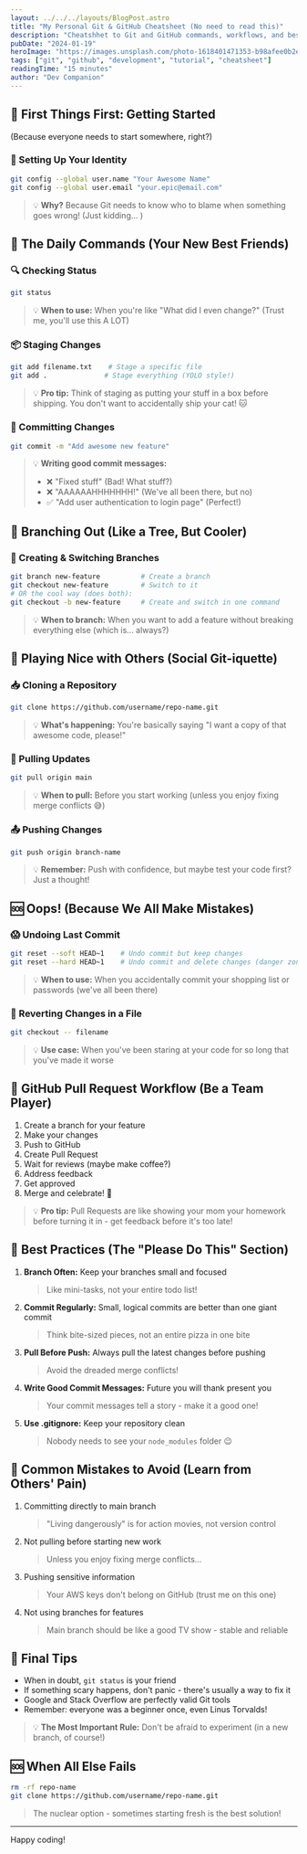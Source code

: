```yaml
---
layout: ../../../layouts/BlogPost.astro
title: "My Personal Git & GitHub Cheatsheet (No need to read this)"
description: "Cheatshhet to Git and GitHub commands, workflows, and best practices."
pubDate: "2024-01-19"
heroImage: "https://images.unsplash.com/photo-1618401471353-b98afee0b2eb?auto=format&fit=crop&q=80"
tags: ["git", "github", "development", "tutorial", "cheatsheet"]
readingTime: "15 minutes"
author: "Dev Companion"
---
```



## 🎯 First Things First: Getting Started
(Because everyone needs to start somewhere, right?)

### 📝 Setting Up Your Identity
```bash
git config --global user.name "Your Awesome Name"
git config --global user.email "your.epic@email.com"
```
> 💡 **Why?** Because Git needs to know who to blame when something goes wrong! (Just kidding... )

## 🌟 The Daily Commands (Your New Best Friends)

### 🔍 Checking Status
```bash
git status
```
> 💡 **When to use:** When you're like "What did I even change?" (Trust me, you'll use this A LOT)

### 📦 Staging Changes
```bash
git add filename.txt    # Stage a specific file
git add .              # Stage everything (YOLO style!)
```
> 💡 **Pro tip:** Think of staging as putting your stuff in a box before shipping. You don't want to accidentally ship your cat! 🐱

### 💾 Committing Changes
```bash
git commit -m "Add awesome new feature"
```
> 💡 **Writing good commit messages:**
> - ❌ "Fixed stuff" (Bad! What stuff?)
> - ❌ "AAAAAAHHHHHHH!" (We've all been there, but no)
> - ✅ "Add user authentication to login page" (Perfect!)

## 🌳 Branching Out (Like a Tree, But Cooler)

### 🌿 Creating & Switching Branches
```bash
git branch new-feature          # Create a branch
git checkout new-feature        # Switch to it
# OR the cool way (does both):
git checkout -b new-feature     # Create and switch in one command
```
> 💡 **When to branch:** When you want to add a feature without breaking everything else (which is... always?)

## 🤝 Playing Nice with Others (Social Git-iquette)

### 📥 Cloning a Repository
```bash
git clone https://github.com/username/repo-name.git
```
> 💡 **What's happening:** You're basically saying "I want a copy of that awesome code, please!"

### 🔄 Pulling Updates
```bash
git pull origin main
```
> 💡 **When to pull:** Before you start working (unless you enjoy fixing merge conflicts 😅)

### 📤 Pushing Changes
```bash
git push origin branch-name
```
> 💡 **Remember:** Push with confidence, but maybe test your code first? Just a thought! 

## 🆘 Oops! (Because We All Make Mistakes)

### 😱 Undoing Last Commit
```bash
git reset --soft HEAD~1    # Undo commit but keep changes
git reset --hard HEAD~1    # Undo commit and delete changes (danger zone!)
```
> 💡 **When to use:** When you accidentally commit your shopping list or passwords (we've all been there)

### 🔄 Reverting Changes in a File
```bash
git checkout -- filename
```
> 💡 **Use case:** When you've been staring at your code for so long that you've made it worse

## 🌟 GitHub Pull Request Workflow (Be a Team Player)

1. Create a branch for your feature
2. Make your changes
3. Push to GitHub
4. Create Pull Request
5. Wait for reviews (maybe make coffee?)
6. Address feedback
7. Get approved
8. Merge and celebrate! 🎉

> 💡 **Pro tip:** Pull Requests are like showing your mom your homework before turning it in - get feedback before it's too late!

## 🎯 Best Practices (The "Please Do This" Section)

1. **Branch Often:** Keep your branches small and focused
   > Like mini-tasks, not your entire todo list!

2. **Commit Regularly:** Small, logical commits are better than one giant commit
   > Think bite-sized pieces, not an entire pizza in one bite

3. **Pull Before Push:** Always pull the latest changes before pushing
   > Avoid the dreaded merge conflicts!

4. **Write Good Commit Messages:** Future you will thank present you
   > Your commit messages tell a story - make it a good one!

5. **Use .gitignore:** Keep your repository clean
   > Nobody needs to see your `node_modules` folder 😉

## 🚫 Common Mistakes to Avoid (Learn from Others' Pain)

1. Committing directly to main branch
   > "Living dangerously" is for action movies, not version control

2. Not pulling before starting new work
   > Unless you enjoy fixing merge conflicts...

3. Pushing sensitive information
   > Your AWS keys don't belong on GitHub (trust me on this one)

4. Not using branches for features
   > Main branch should be like a good TV show - stable and reliable

## 🎉 Final Tips

- When in doubt, `git status` is your friend
- If something scary happens, don't panic - there's usually a way to fix it
- Google and Stack Overflow are perfectly valid Git tools
- Remember: everyone was a beginner once, even Linus Torvalds!

> 💡 **The Most Important Rule:** Don't be afraid to experiment (in a new branch, of course!)

## 🆘 When All Else Fails
```bash
rm -rf repo-name
git clone https://github.com/username/repo-name.git
```
> The nuclear option - sometimes starting fresh is the best solution! 

---
Happy coding! 